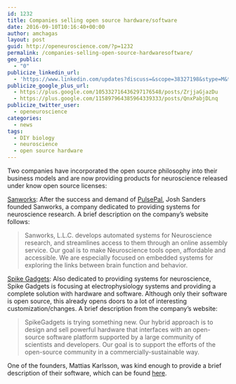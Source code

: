 ```yaml
---
id: 1232
title: Companies selling open source hardware/software
date: 2016-09-10T10:16:40+00:00
author: amchagas
layout: post
guid: http://openeuroscience.com/?p=1232
permalink: /companies-selling-open-source-hardwaresoftware/
geo_public:
  - "0"
publicize_linkedin_url:
  - 'https://www.linkedin.com/updates?discuss=&scope=38327198&stype=M&topic=6180302753730957312&type=U&a=7SxN'
publicize_google_plus_url:
  - https://plus.google.com/105332716436297176548/posts/ZrjjaGjazDu
  - https://plus.google.com/115897964385964339333/posts/QnxPabjDLnq
publicize_twitter_user:
  - openeuroscience
categories:
  - news
tags:
  - DIY biology
  - neuroscience
  - open source hardware
---
```

Two companies have incorporated the open source philosophy into their business models and are now providing products for neuroscience released under know open source licenses:

[Sanworks](https://sanworks.io/index.php): After the success and demand of [PulsePal](http://openeuroscience.com/hardware-projects/optogenetics/pulse-pal/), Josh Sanders founded Sanworks, a company dedicated to providing systems for neuroscience research. A brief description on the company&#8217;s website follows:

> Sanworks, L.L.C. develops automated systems for Neuroscience research, and streamlines access to them through an online assembly service. Our goal is to make Neuroscience tools open, affordable and accessible. We are especially focused on embedded systems for exploring the links between brain function and behavior.

[Spike Gadgets](http://www.spikegadgets.com/main/home.html): Also dedicated to providing systems for neuroscience, Spike Gadgets is focusing at electrophysiology systems and providing a complete solution with hardware and software. Although only their software is open source, this already opens doors to a lot of interesting customization/changes. A brief description from the company&#8217;s website:

> <p id="aboutusparagraph">
>   SpikeGadgets is trying something new. Our hybrid approach is to design and sell powerful hardware that interfaces with an open-source software platform supported by a large community of scientists and developers. Our goal is to support the efforts of the open-source community in a commercially-sustainable way.
> </p>

One of the founders, Mattias Karlsson, was kind enough to provide a brief description of their software, which can be found [here](http://openeuroscience.com/software/spike-gadgets/).

&nbsp;